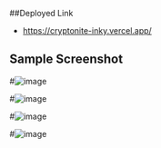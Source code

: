##Deployed Link
- https://cryptonite-inky.vercel.app/

## Sample Screenshot
#![image](https://github.com/user-attachments/assets/966b7c6d-7266-49c1-82a6-ff7b9d9e4a6d)

#![image](https://github.com/user-attachments/assets/cde9289d-7a06-4964-82d5-96045bedd865)

#![image](https://github.com/user-attachments/assets/0904e1ee-521b-4fad-a4bb-74dfb19eb5e8)

#![image](https://github.com/user-attachments/assets/661ac0a0-345f-44b0-8c72-db269fcf6ae4)
